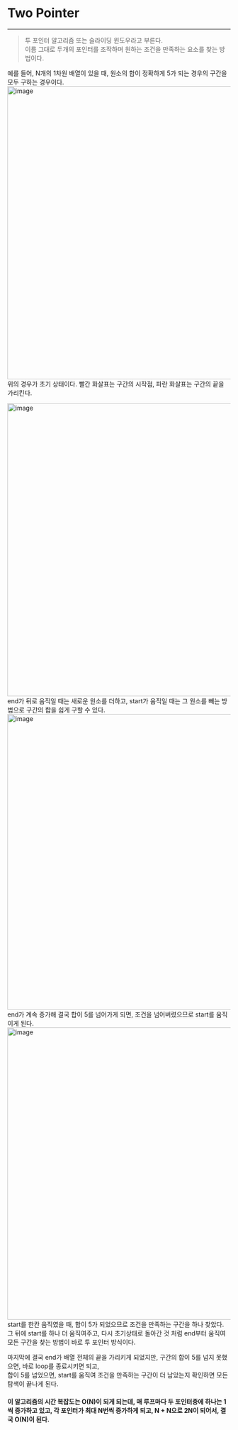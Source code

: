 # Two Pointer
---
> 투 포인터 알고리즘 또는 슬라이딩 윈도우라고 부른다.     
> 이름 그대로 두개의 포인터를 조작하며 원하는 조건을 만족하는 요소를 찾는 방법이다.

예를 들어, N개의 1차원 배열이 있을 때, 원소의 합이 정확하게 5가 되는 경우의 구간을 모두 구하는 경우이다.      
<img width="660" alt="image" src="https://user-images.githubusercontent.com/80378041/177042458-41368ce7-8eb1-4237-83ef-9da95a8f9fd6.png">     
위의 경우가 초기 상태이다. 빨간 화살표는 구간의 시작점, 파란 화살표는 구간의 끝을 가리킨다.

<img width="660" alt="image" src="https://user-images.githubusercontent.com/80378041/177042502-6204660c-1e9a-4eaa-af11-bf4d323da4ff.png">     
end가 뒤로 움직일 때는 새로운 원소를 더하고, start가 움직일 때는 그 원소를 빼는 방법으로 구간의 합을 쉽게 구할 수 있다.

<img width="666" alt="image" src="https://user-images.githubusercontent.com/80378041/177042577-7e55c89f-4a8a-4acd-988d-ab5629ce64af.png">     
end가 계속 증가해 결국 합이 5를 넘어가게 되면, 조건을 넘어버렸으므로 start를 움직이게 된다.

<img width="658" alt="image" src="https://user-images.githubusercontent.com/80378041/177042662-f33920b8-3527-4d8d-acd5-2a3d59c2f862.png">     
start를 한칸 움직였을 때, 합이 5가 되었으므로 조건을 만족하는 구간을 하나 찾았다.      
그 뒤에 start를 하나 더 움직여주고, 다시 초기상태로 돌아간 것 처럼 end부터 움직여 모든 구간을 찾는 방법이 바로 투 포인터 방식이다.


마지막에 결국 end가 배열 전체의 끝을 가리키게 되었지만, 구간의 합이 5를 넘지 못했으면, 바로 loop를 종료시키면 되고,     
합이 5를 넘었으면, start를 움직여 조건을 만족하는 구간이 더 남았는지 확인하면 모든 탐색이 끝나게 된다.


#### 이 알고리즘의 시간 복잡도는 O(N)이 되게 되는데, 매 루프마다 두 포인터중에 하나는 1씩 증가하고 있고,         각 포인터가 최대 N번씩 증가하게 되고, N + N으로 2N이 되어서, 결국 O(N)이 된다.





